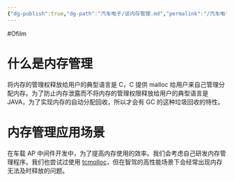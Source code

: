 ```yaml
---
{"dg-publish":true,"dg-path":"汽车电子/谈内存管理.md","permalink":"/汽车电子/谈内存管理/","created":"2022-07-21T23:09:21.000+08:00","updated":"2024-11-19T11:20:54.608+08:00"}
---
```


#Ofilm

# 什么是内存管理

将内存的管理权释放给用户的典型语言是 C，C 提供 malloc 给用户来自己管理分配内存。为了防止内存泄露而不将内存的管理权限释放给用户的典型语言是 JAVA，为了实现内存的自动分配回收，所以才会有 GC 的这种垃圾回收的特性。

# 内存管理应用场景

在车载 AP 中间件开发中，为了提高内存使用的效率。我们会考虑自己研发内存管理程序。我们也尝试过使用 [tcmolloc](https://github.com/google/tcmalloc)，但在智驾的高性能场景下会经常出现内存无法及时释放的问题。

